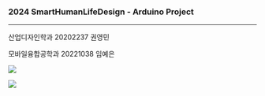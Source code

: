 ### 2024 SmartHumanLifeDesign - Arduino Project
---
산업디자인학과 20202237 권영민

모바일융합공학과 20221038 임예은

![](https://github.com/yenn222/SHL-Arduino/commit/1075f64d27a3109db948c28e4e4f659429955790)

![](https://github.com/yenn222/SHL-Arduino/commit/1075f64d27a3109db948c28e4e4f659429955790)
